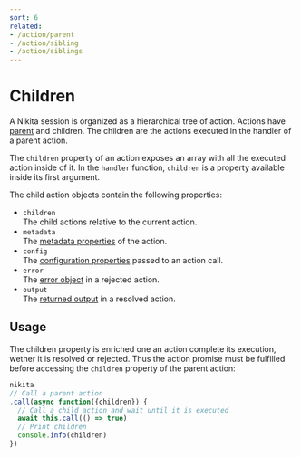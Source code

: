 ```yaml
---
sort: 6
related:
- /action/parent
- /action/sibling
- /action/siblings
---
```


# Children

A Nikita session is organized as a hierarchical tree of action. Actions have [parent](/action/parent) and children. The children are the actions executed in the handler of a parent action.

The `children` property of an action exposes an array with all the executed action inside of it. In the `handler` function, `children` is a property available inside its first argument.

The child action objects contain the following properties:

- `children`   
  The child actions relative to the current action.
- `metadata`   
  The [metadata properties](/current/action/metadata) of the action.
- `config`   
  The [configuration properties](/current/action/config) passed to an action call.
- `error`   
  The [error object](/current/usages/error) in a rejected action.
- `output`   
  The [returned output](/current/action/output) in a resolved action.

## Usage

The children property is enriched one an action complete its execution, wether it is resolved or rejected. Thus the action promise must be fulfilled before accessing the `children` property of the parent action:

```js
nikita
// Call a parent action
.call(async function({children}) {
  // Call a child action and wait until it is executed
  await this.call(() => true)
  // Print children
  console.info(children)
})
```
